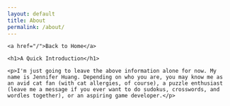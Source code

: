 ```yaml
---
layout: default
title: About
permalink: /about/
---
```


<div class="content">

    <a href="/">Back to Home</a>

    <h1>A Quick Introduction</h1>

    <p>I'm just going to leave the above information alone for now. My name is Jennifer Huang. Depending on who you are, you may know me as an avid cat fan (with cat allergies, of course), a puzzle enthusiast (leave me a message if you ever want to do sudokus, crosswords, and wordles together), or an aspiring game developer.</p>

</div>